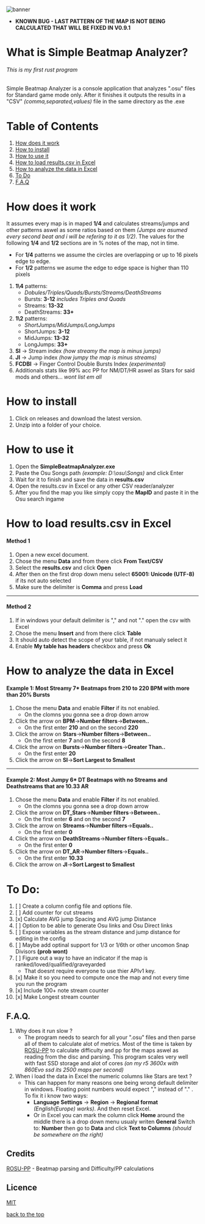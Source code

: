![banner](https://github.com/Raregendary/SimpleBeatmapAnalyzer/assets/71941668/2ef72068-7cc7-4c05-bb12-a5ee62e84d08)

* **KNOWN BUG - LAST PATTERN OF THE MAP IS NOT BEING CALCULATED THAT WILL BE FIXED IN V0.9.1**

# What is Simple Beatmap Analyzer?
###### This is my first rust program
Simple Beatmap Analyzer is a console application that analyzes ".osu" files for Standard game mode only. After it finishes it outputs the results in a "CSV" *(comma,separated,values)* file in the same directory as the .exe
# Table of Contents
1. [How does it work](#how-does-it-work)
1. [How to install](#how-to-install)
1. [How to use it](#how-to-use-it)
1. [How to load results.csv in Excel](#how-to-load-resultscsv-in-excel)
1. [How to analyze the data in Excel](#how-to-analyze-the-data-in-excel)
1. [To Do](#to-do)
1. [F.A.Q](#faq)


# How does it work
It assumes every map is in maped **1/4** and calculates streams/jumps and other patterns aswel as some ratios based on them *(Jumps are asumed every second beat and i will be refering to it as 1/2)*.
The values for the following **1/4** and **1/2** sections are in % notes of the map, not in time.
* For **1/4** patterns we assume the circles are overlapping or up to 16 pixels edge to edge.
* For **1/2** patterns we asume the edge to edge space is higher than 110 pixels
1. **1\4** patterns:
	* *Dobules/Triples/Quads/Bursts/Streams/DeathStreams*
	* Bursts:      **3-12** *includes Triples and Quads*
	* Streams:	**13-32**
	* DeathStreams: **33+**
1. **1\2** patterns:
	* *ShortJumps/MidJumps/LongJumps*
	* ShortJumps:  **3-12**
	* MidJumps: **13-32**
	* LongJumps: **33+**
1. **SI** -> Stream index *(how streamy the map is minus jumps)*
1. **JI** -> Jump index *(how jumpy the map is minus streams)*
1. **FCDBI** -> Finger Control Double Bursts Index *(experimental)*
1. Additionals stats like 99% acc PP for NM/DT/HR aswel as Stars for said mods and others... *wont list em all*
# How to install
1. Click on releases and download the latest version.
1. Unzip into a folder of your choice.

# How to use it
1. Open the **SimpleBeatmapAnalyzer.exe**
1. Paste the Osu Songs path *(example: D:\osu\Songs)* and click Enter
1. Wait for it to finish and save the data in **results.csv**
1. Open the results.csv in Excel or any other CSV reader/analyzer
1. After you find the map you like simply copy the **MapID** and paste it in the Osu search ingame

# How to load results.csv in Excel
#### Method 1
1. Open a new excel document.
1. Chose the menu **Data** and from there click **From Text/CSV**
1. Select the **results.csv** and click **Open**
1. After then on the first drop down menu select **65001: Unicode (UTF-8)** if its not auto selected
1. Make sure the delimiter is **Comma** and press **Load**
---
#### Method 2
1. If in windows your default delimiter is "," and not "." open the csv with Excel
1. Chose the menu **Insert** and from there click **Table**
1. It should auto detect the scope of your table, if not manualy select it
1. Enable **My table has headers** checkbox and press **Ok**

# How to analyze the data in Excel
#### Example 1: Most Streamy 7\*  Beatmaps from 210 to 220 BPM with more than 20% Bursts
1.  Chose the menu **Data** and enable **Filter** if its not enabled.
	* On the clomns you gonna see a drop down arrow
1. Click the arrow on **BPM**->**Number filters**->**Between..**
	* On the first enter **210** and on the second **220**
1. Click the arrow on **Stars**->**Number filters**->**Between..**
	* On the first enter **7** and on the second **8**
1. Click the arrow on **Bursts**->**Number filters**->**Greater Than..**
	* On the first enter **20**
1. Click the arrow on **SI**->**Sort Largest to Smallest**
---
#### Example 2: Most Jumpy 6\* DT Beatmaps with no Streams and Deathstreams that are 10.33 AR
1.  Chose the menu **Data** and enable **Filter** if its not enabled.
	* On the clomns you gonna see a drop down arrow
1. Click the arrow on **DT_Stars**->**Number filters**->**Between..**
	* On the first enter **6** and on the second **7**
1. Click the arrow on **Streams**->**Number filters**->**Equals..**
	* On the first enter **0**
1. Click the arrow on **DeathStreams**->**Number filters**->**Equals..**
	* On the first enter **0**
1. Click the arrow on **DT_AR**->**Number filters**->**Equals..**
	* On the first enter **10.33**
1. Click the arrow on **JI**->**Sort Largest to Smallest**

# To Do:
1. [ ] Create a column config file and options file.
1. [ ] Add counter for cut streams
1. [x] Calculate AVG jump Spacing and AVG jump Distance
1. [ ] Option to be able to generate Osu links and Osu Direct links
1. [ ] Expose variables as the stream distance and jump distance for editing in the config
1. [ ] Maybe add optinal support for 1/3 or 1/6th or other uncomon Snap Divisors **(prob wont)**
1. [ ] Figure out a way to have an indicator if the map is ranked/loved/qualified/graveyarded
	* That doesnt require everyone to use thier APIv1 key.
1. [x] Make it so you need to compute once the map and not every time you run the program
1. [x] Include 100+ note stream counter 
1. [x] Make Longest stream counter
## F.A.Q.
1. Why does it run slow ?
	* The program needs to search for all your ".osu" files and then parse all of them to calculate alot of metrics. Most of the time is taken by [ROSU-PP](https://github.com/MaxOhn/rosu-pp) to calculate difficulty and pp for the maps aswel as reading from the disc and parsing. This program scales very well with fast SSD storage and alot of cores *(on my r5 3600x with 860Evo ssd its 2500 maps per second)*
1. When i load the data in Excel the numeric columns like Stars are text ?
	* This can happen for many reasons one being wrong default delimiter in windows. Floating point numbers would expect "," instead of "." . To fix it i know two ways:
		* **Language Settings** -> **Region** -> **Regional format** *(English(Europe) works)*. And then reset Excel.
		* Or in Excel you can mark the column click **Home** around the middle there is a drop down menu usualy writen **General** Switch to: **Number** then go to **Data** and click **Text to Columns** *(should be somewhere on the right)*
## Credits
[ROSU-PP](https://github.com/MaxOhn/rosu-pp) - Beatmap parsing and Difficulty/PP calculations
## Licence
[MIT](https://www.mit.edu/~amini/LICENSE.md)

[back to the top](#what-is-simple-beatmap-analyzer)